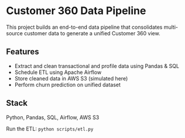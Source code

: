 # Customer 360 Data Pipeline

This project builds an end-to-end data pipeline that consolidates multi-source customer data to generate a unified Customer 360 view.

## Features
- Extract and clean transactional and profile data using Pandas & SQL
- Schedule ETL using Apache Airflow
- Store cleaned data in AWS S3 (simulated here)
- Perform churn prediction on unified dataset

## Stack
Python, Pandas, SQL, Airflow, AWS S3

Run the ETL: `python scripts/etl.py`
